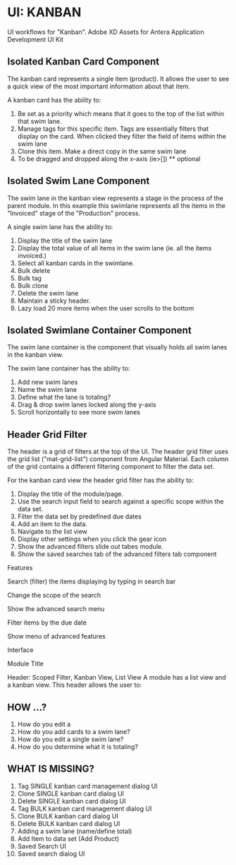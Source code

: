 # UI: KANBAN
UI workflows for "Kanban". Adobe XD Assets for Antera Application Development UI Kit



## Isolated Kanban Card Component
The kanban card represents a single item (product). It allows the user to see a quick view of the most important information about that item.

A kanban card has the ability to:
1. Be set as a priority which means that it goes to the top of the list within that swim lane.
1. Manage tags for this specific item. Tags are essentially filters that display on the card. When clicked they filter the field of items within the swim  lane
1. Clone this item. Make a direct copy in the same swim lane
1. To be dragged and dropped along the x-axis (ie>[]) ** optional



## Isolated Swim Lane Component
The swim lane in the kanban view represents a stage in the process of the parent module. In this example this swimlane represents all the items in the "Invoiced" stage of the "Production" process.

A single swim lane has the ability to:
1. Display the title of the swim lane
1. Display the total value of all items in the swim lane (ie. all the items invoiced.)
1. Select all kanban cards in the swimlane.
1. Bulk delete
1. Bulk tag
1. Bulk clone
1. Delete the swim lane
1. Maintain a sticky header.
1. Lazy load 20 more items when the user scrolls to the bottom


## Isolated Swimlane Container Component
The swim lane container is the component that visually holds all swim lanes in the kanban view.

The swim lane container has the ability to:
1. Add new swim lanes
1. Name the swim lane
1. Define what the lane is totaling?
1. Drag & drop swim lanes locked along the y-axis
1. Scroll horizontally to see more swim lanes

## Header Grid Filter
The header is a grid of filters at the top of the UI. The header grid filter uses the grid list ("mat-grid-list") component from Angular Material. Each column of the grid contains a different filtering component to filter the data set.

For the kanban card view the header grid filter has the ability to:
1. Display the title of the module/page.
1. Use the search input field to search against a specific scope within the data set.
1. Filter the data set by predefined due dates
1. Add an item to the data.
1. Navigate to the list view
1. Display other settings when you click the gear icon
1. Show the advanced filters slide out tabes module.
1. Show the saved searches tab of the advanced filters tab component

Features

Search (filter) the items displaying by typing in search bar

Change the scope of the search

Show the advanced search menu

Filter items by the due date

Show menu of advanced features

Interface

Module Title

Header: Scoped Filter, Kanban View, List View
A module has a list view and a kanban view. This header allows the user to:




## HOW ...?
1. How do you edit a
1. How do you add cards to a swim lane?
1. How do you edit a single swim lane?
1. How do you determine what it is totaling?



## WHAT IS MISSING?
1. Tag SINGLE kanban card management dialog UI
1. Clone SINGLE kanban card dialog UI
1. Delete SINGLE kanban card dialog UI
1. Tag BULK kanban card management dialog UI
1. Clone BULK kanban card dialog UI
1. Delete BULK kanban card dialog UI
1. Adding a swim lane (name/define total)
1. Add Item to data set (Add Product)
1. Saved Search UI
1. Saved search dialog UI
